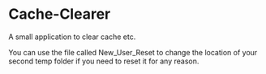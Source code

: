 # Cache-Clearer
A small application to clear cache etc.

You can use the file called New_User_Reset to change the location of your second temp folder if you need to reset it for any reason.

